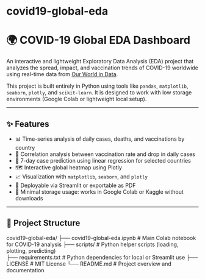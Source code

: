 # covid19-global-eda
# 🌍 COVID-19 Global EDA Dashboard

An interactive and lightweight Exploratory Data Analysis (EDA) project that analyzes the spread, impact, and vaccination trends of COVID-19 worldwide using real-time data from [Our World in Data](https://ourworldindata.org/coronavirus).

This project is built entirely in Python using tools like `pandas`, `matplotlib`, `seaborn`, `plotly`, and `scikit-learn`. It is designed to work with low storage environments (Google Colab or lightweight local setup).

---

## ✨ Features

- 📊 Time-series analysis of daily cases, deaths, and vaccinations by country
- 🧪 Correlation analysis between vaccination rate and drop in daily cases
- 🔮 7-day case prediction using linear regression for selected countries
- 🗺️ Interactive global heatmap using Plotly
- 📈 Visualization with `matplotlib`, `seaborn`, and `plotly`
- 📎 Deployable via Streamlit or exportable as PDF
- 💾 Minimal storage usage: works in Google Colab or Kaggle without downloads

---

## 📁 Project Structure

covid19-global-eda/
├── covid19-global-eda.ipynb    # Main Colab notebook for COVID-19 analysis
├── scripts/                     # Python helper scripts (loading, plotting, predicting)                    
├── requirements.txt             # Python dependencies for local or Streamlit use
├── LICENSE                      # MIT License
└── README.md                    # Project overview and documentation


